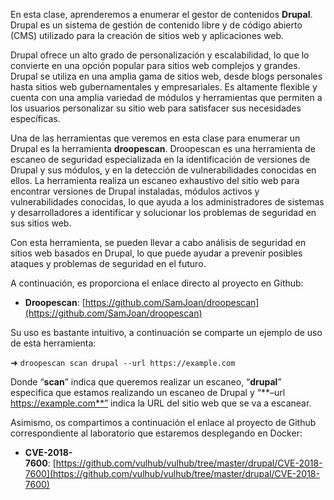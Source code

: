 En esta clase, aprenderemos a enumerar el gestor de contenidos **Drupal**. Drupal es un sistema de gestión de contenido libre y de código abierto (CMS) utilizado para la creación de sitios web y aplicaciones web.

Drupal ofrece un alto grado de personalización y escalabilidad, lo que lo convierte en una opción popular para sitios web complejos y grandes. Drupal se utiliza en una amplia gama de sitios web, desde blogs personales hasta sitios web gubernamentales y empresariales. Es altamente flexible y cuenta con una amplia variedad de módulos y herramientas que permiten a los usuarios personalizar su sitio web para satisfacer sus necesidades específicas.

Una de las herramientas que veremos en esta clase para enumerar un Drupal es la herramienta **droopescan**. Droopescan es una herramienta de escaneo de seguridad especializada en la identificación de versiones de Drupal y sus módulos, y en la detección de vulnerabilidades conocidas en ellos. La herramienta realiza un escaneo exhaustivo del sitio web para encontrar versiones de Drupal instaladas, módulos activos y vulnerabilidades conocidas, lo que ayuda a los administradores de sistemas y desarrolladores a identificar y solucionar los problemas de seguridad en sus sitios web.

Con esta herramienta, se pueden llevar a cabo análisis de seguridad en sitios web basados en Drupal, lo que puede ayudar a prevenir posibles ataques y problemas de seguridad en el futuro.

A continuación, es proporciona el enlace directo al proyecto en Github:

- **Droopescan**: [https://github.com/SamJoan/droopescan](https://github.com/SamJoan/droopescan)

Su uso es bastante intuitivo, a continuación se comparte un ejemplo de uso de esta herramienta:

➜ `droopescan scan drupal --url https://example.com`

Donde “**scan**” indica que queremos realizar un escaneo, “**drupal**” especifica que estamos realizando un escaneo de Drupal y “**–url https://example.com**” indica la URL del sitio web que se va a escanear.

Asimismo, os compartimos a continuación el enlace al proyecto de Github correspondiente al laboratorio que estaremos desplegando en Docker:

- **CVE-2018-7600**: [https://github.com/vulhub/vulhub/tree/master/drupal/CVE-2018-7600](https://github.com/vulhub/vulhub/tree/master/drupal/CVE-2018-7600)